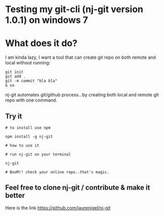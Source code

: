 # Testing my git-cli (nj-git version 1.0.1) on windows 7

# What does it do?

I am kinda lazy, I want a tool that can create git repo on both remote and local without running:

```
git init
git add .
git -m commit "bla bla"
& so

```

nj-git automates git/github process...by creating both local and remote git repo with one command.

## Try it

```
# to install use npm

npm install -g nj-git

# how to use it

# run nj-git on your terminal

nj-git

# BooM!! check your online repo..that's magic.

```

## Feel free to clone nj-git / contribute & make it better

Here is the link https://github.com/jaurenigel/nj-git
